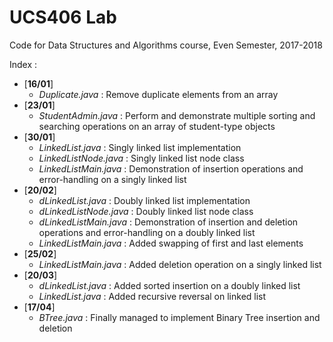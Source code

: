 # UCS406 Lab
Code for Data Structures and Algorithms course, Even Semester, 2017-2018

Index :
* [__16/01__]
   * *Duplicate.java* : Remove duplicate elements from an array
* [__23/01__]
   * *StudentAdmin.java* : Perform and demonstrate multiple sorting and searching operations on an array of student-type objects
* [__30/01__]
   * *LinkedList.java* : Singly linked list implementation
   * *LinkedListNode.java* : Singly linked list node class
   * *LinkedListMain.java* : Demonstration of insertion operations and error-handling on a singly linked list
* [__20/02__]
   * *dLinkedList.java* : Doubly linked list implementation
   * *dLinkedListNode.java* : Doubly linked list node class
   * *dLinkedListMain.java* : Demonstration of insertion and deletion operations and error-handling on a doubly linked list
   * *LinkedListMain.java* : Added swapping of first and last elements
* [__25/02__]    
  * *LinkedListMain.java* : Added deletion operation on a singly linked list
* [__20/03__]    
  * *dLinkedList.java* : Added sorted insertion on a doubly linked list
  * *LinkedList.java* : Added recursive reversal on linked list
* [__17/04__]    
  * *BTree.java* : Finally managed to implement Binary Tree insertion and deletion
